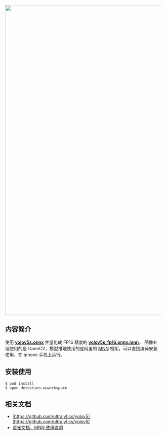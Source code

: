 <a href="https://apps.apple.com/app/id1452689527" target="_blank">
<img src="https://user-images.githubusercontent.com/30433053/111970562-5fff6500-8b36-11eb-84f5-fe557964a4f5.jpg" width="1000"></a>

## 内容简介

使用 [**yolov5s.onnx**](https://github.com/YunYang1994/openwork/releases/download/v1.0/yolov5s.onnx) 并量化成 FP16 精度的 [**yolov5s_fp16.onnx.mnn**](https://github.com/YunYang1994/openwork/tree/main/yolov5s_ios/resource)。 图像处理使用的是 OpenCV，模型推理使用的是阿里的 [MNN](https://github.com/alibaba/MNN) 框架。可以直接编译安装使用，在 iphone 手机上运行。

## 安装使用

```bashrc
$ pod install
$ open detection.xcworkspace 
```

## 相关文档
- [https://github.com/ultralytics/yolov5](https://github.com/ultralytics/yolov5)
- [语雀文档，MNN 使用说明](https://www.yuque.com/mnn/cn)
